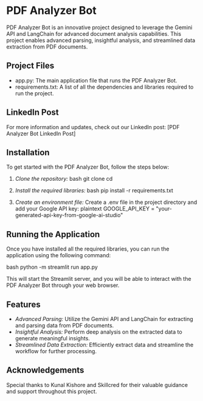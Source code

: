 # PDF Analyzer Bot

PDF Analyzer Bot is an innovative project designed to leverage the Gemini API and LangChain for advanced document analysis capabilities. This project enables advanced parsing, insightful analysis, and streamlined data extraction from PDF documents.

## Project Files

- app.py: The main application file that runs the PDF Analyzer Bot.
- requirements.txt: A list of all the dependencies and libraries required to run the project.

## LinkedIn Post

For more information and updates, check out our LinkedIn post: [PDF Analyzer Bot LinkedIn Post]

## Installation

To get started with the PDF Analyzer Bot, follow the steps below:

1. *Clone the repository:*
    bash
    git clone <your-repository-url>
    cd <your-repository-directory>
    

2. *Install the required libraries:*
    bash
    pip install -r requirements.txt
    

3. *Create an environment file:*
    Create a .env file in the project directory and add your Google API key:
    plaintext
    GOOGLE_API_KEY = "your-generated-api-key-from-google-ai-studio"
    

## Running the Application

Once you have installed all the required libraries, you can run the application using the following command:

bash
python -m streamlit run app.py


This will start the Streamlit server, and you will be able to interact with the PDF Analyzer Bot through your web browser.

## Features

- *Advanced Parsing:* Utilize the Gemini API and LangChain for extracting and parsing data from PDF documents.
- *Insightful Analysis:* Perform deep analysis on the extracted data to generate meaningful insights.
- *Streamlined Data Extraction:* Efficiently extract data and streamline the workflow for further processing.

## Acknowledgements

Special thanks to Kunal Kishore and Skillcred for their valuable guidance and support throughout this project.

